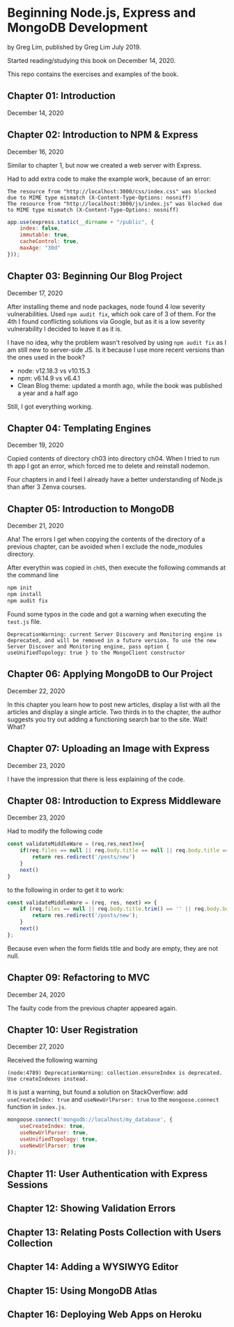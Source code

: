 # Beginning Node.js, Express and MongoDB Development

by Greg Lim, published by Greg Lim July 2019.

Started reading/studying this book on December 14, 2020.

This repo contains the exercises and examples of the book.

## Chapter 01: Introduction

December 14, 2020

## Chapter 02: Introduction to NPM & Express

December 16, 2020

Similar to chapter 1, but now we created a web server with Express.

Had to add extra code to make the example work, because of an error:

```
The resource from "http://localhost:3000/css/index.css" was blocked due to MIME type mismatch (X-Content-Type-Options: nosniff)
The resource from "http://localhost:3000/js/index.js" was blocked due to MIME type mismatch (X-Content-Type-Options: nosniff)
```

```javascript
app.use(express.static(__dirname + "/public", {
    index: false, 
    immutable: true, 
    cacheControl: true,
    maxAge: "30d"
}));
```

## Chapter 03: Beginning Our Blog Project

December 17, 2020

After installing theme and node packages, node found 4 low severity vulnerabilities.
Used `npm audit fix`, which ook care of 3 of them. For the 4th I found conflicting solutions via Google, but as it is a low severity vulnerability I decided to leave it as it is.

I have no idea, why the problem wasn't resolved by using `npm audit fix` as I am still new to server-side JS. Is it because I use more recent versions than the ones used in the book?

- node: v12.18.3 vs v10.15.3
- npm:  v6.14.9 vs v6.4.1
- Clean Blog theme: updated a month ago, while the book was published a year and a half ago

Still, I got everything working.

## Chapter 04: Templating Engines

December 19, 2020

Copied contents of directory ch03 into directory ch04. 
When I tried to run th app I got an error, which forced me to delete and reinstall nodemon.

Four chapters in and I feel I already have a better understanding of Node.js than after 3 Zenva courses.

## Chapter 05: Introduction to MongoDB

December 21, 2020

Aha! The errors I get when copying the contents of the directory of a previous chapter, can be avoided when I exclude the node_modules directory.

After everythin was copied in `ch05`, then execute the following commands at the command line

```bash
npm init
npm install
npm audit fix
```

Found some typos in the code and got a warning when executing the `test.js` file.

```
DeprecationWarning: current Server Discovery and Monitoring engine is deprecated, and will be removed in a future version. To use the new Server Discover and Monitoring engine, pass option { useUnifiedTopology: true } to the MongoClient constructor
```

## Chapter 06: Applying MongoDB to Our Project

December 22, 2020

In this chapter you learn how to post new articles, display a list with all the articles and display a single article.
Two thirds in to the chapter, the author suggests you try out adding a functioning search bar to the site. Wait! What?

## Chapter 07: Uploading an Image with Express

December 23, 2020

I have the impression that there is less explaining of the code.

## Chapter 08: Introduction to Express Middleware

December 23, 2020

Had to modify the following code

```javascript
const validateMiddleWare = (req,res,next)=>{    
    if(req.files == null || req.body.title == null || req.body.title == null){        
        return res.redirect('/posts/new')
    }    
    next()
}
```

to the following in order to get it to work:

```javascript
const validateMiddleWare = (req, res, next) => {
    if (req.files == null || req.body.title.trim() == '' || req.body.body.trim() == '') {
        return res.redirect('/posts/new');
    }
    next()
};
```

Because even when the form fields title and body are empty, they are not null.

## Chapter 09: Refactoring to MVC

December 24, 2020

The faulty code from the previous chapter appeared again.

## Chapter 10: User Registration

December 27, 2020

Received the following warning

```
(node:4789) DeprecationWarning: collection.ensureIndex is deprecated. Use createIndexes instead.
```

It is just a warning, but found a solution on StackOverflow: add `useCreateIndex: true` and `useNewUrlParser: true` to the `mongoose.connect` function in `index.js`.

```javascript
mongoose.connect('mongodb://localhost/my_database', { 
    useCreateIndex: true,
    useNewUrlParser: true,
    useUnifiedTopology: true, 
    useNewUrlParser: true 
});

```

## Chapter 11: User Authentication with Express Sessions

## Chapter 12: Showing Validation Errors

## Chapter 13: Relating Posts Collection with Users Collection

## Chapter 14: Adding a WYSIWYG Editor

## Chapter 15: Using MongoDB Atlas

## Chapter 16: Deploying Web Apps on Heroku



